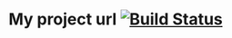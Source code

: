 # My project url  [![Build Status](https://travis-ci.com/zulfat95/pages-travis.svg?branch=master)](https://travis-ci.com/zulfat95/pages-travis)